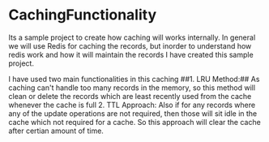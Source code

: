 # CachingFunctionality

Its a sample project to create how caching will works internally. In general we will use Redis for caching the records, but inorder to understand how redis work and how it will maintain the records I have created this sample project.

I have used two main functionalities in this caching
##1. LRU Method:## As caching can't handle too many records in the memory, so this method will clean or delete the records which are least recently used from the cache whenever the cache is full
2. TTL Approach: Also if for any records where any of the update operations are not required, then those will sit idle in the cache which not required for a cache. So this approach will clear the cache after certian amount of time.

